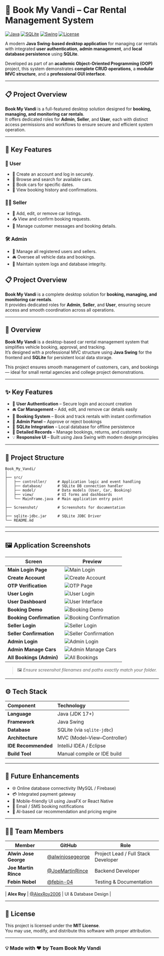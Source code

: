 # 🚗 Book My Vandi – Car Rental Management System

[![Java](https://img.shields.io/badge/Language-Java-red?style=for-the-badge&logo=java)](https://www.java.com/)
[![SQLite](https://img.shields.io/badge/Database-SQLite-blue?style=for-the-badge&logo=sqlite)](https://www.sqlite.org/)
[![Swing](https://img.shields.io/badge/Framework-Java%20Swing-orange?style=for-the-badge&logo=java)]()
[![License](https://img.shields.io/badge/License-MIT-green?style=for-the-badge)](LICENSE)

A modern **Java Swing-based desktop application** for managing car rentals with integrated **user authentication**, **admin management**, and **local database persistence** using **SQLite**.  

Developed as part of an **academic Object-Oriented Programming (OOP)** project, this system demonstrates **complete CRUD operations**, a **modular MVC structure**, and a **professional GUI interface**.

---

## 📋 Project Overview

**Book My Vandi** is a full-featured desktop solution designed for **booking, managing, and monitoring car rentals**.  
It offers dedicated roles for **Admin**, **Seller**, and **User**, each with distinct access permissions and workflows to ensure secure and efficient system operation.

---

## 🎯 Key Features

### 👥 User
- 🧾 Create an account and log in securely.  
- 🚙 Browse and search for available cars.  
- 📅 Book cars for specific dates.  
- 📜 View booking history and confirmations.  

### 🧑‍💼 Seller
- 🚗 Add, edit, or remove car listings.  
- 📥 View and confirm booking requests.  
- 💬 Manage customer messages and booking details.  

### 🛠️ Admin
- 👤 Manage all registered users and sellers.  
- 🚘 Oversee all vehicle data and bookings.  
- 🧾 Maintain system logs and database integrity.  
## 📋 Project Overview

**Book My Vandi** is a complete desktop solution for **booking, managing, and monitoring car rentals**.  
It provides dedicated roles for **Admin**, **Seller**, and **User**, ensuring secure access and smooth coordination across all operations.


---

## 🧩 Overview

**Book My Vandi** is a desktop-based car rental management system that simplifies vehicle booking, approval, and tracking.  
It’s designed with a professional MVC structure using **Java Swing** for the frontend and **SQLite** for persistent local data storage.  

This project ensures smooth management of customers, cars, and bookings — ideal for small rental agencies and college project demonstrations.

---

## ✨ Key Features

- 🔐 **User Authentication** – Secure login and account creation  
- 🚘 **Car Management** – Add, edit, and remove car details easily  
- 📅 **Booking System** – Book and track rentals with instant confirmation  
- 👥 **Admin Panel** – Approve or reject bookings  
- 💾 **SQLite Integration** – Local database for offline persistence  
- 🧾 **Detailed Records** – Manage bookings, returns, and customers  
- 💡 **Responsive UI** – Built using Java Swing with modern design principles  

---

## 📁 Project Structure

```
Book_My_Vandi/
│
├── src/
│   ├── controller/     # Application logic and event handling
│   ├── database/       # SQLite DB connection handler
│   ├── model/          # Data models (User, Car, Booking)
│   ├── view/           # UI forms and dashboards
│   └── MainFrame.java  # Main application entry point
│
├── Screenshot/         # Screenshots for documentation
│
├── sqlite-jdbc.jar     # SQLite JDBC Driver
└── README.md
```

---

---

## 🖼️ Application Screenshots

| Screen | Preview |
|--------|----------|
| **Main Login Page** | ![Main Login](Screenshot/MainLoginPage.png) |
| **Create Account** | ![Create Account](Screenshot/Create%20Account.png) |
| **OTP Verification** | ![OTP Page](Screenshot/OTP%20page.png) |
| **User Login** | ![User Login](Screenshot/User%20Login%20.png) |
| **User Dashboard** | ![User Interface](Screenshot/User%20Interface.png) |
| **Booking Demo** | ![Booking Demo](Screenshot/Booking%20Demo.png) |
| **Booking Confirmation** | ![Booking Confirmation](Screenshot/Booking%20Confirmation.png) |
| **Seller Login** | ![Seller Login](Screenshot/Seller%20Login%20Pages.png) |
| **Seller Confirmation** | ![Seller Confirmation](Screenshot/Seller%20Booking%20Conforming%20.png) |
| **Admin Login** | ![Admin Login](Screenshot/Admin%20Loggin.png) |
| **Admin Manage Cars** | ![Admin Manage Cars](Screenshot/Admin%20Manage%20Car.png) |
| **All Bookings (Admin)** | ![All Bookings](Screenshot/admin%20all%20booking.png) |

> 🖼️ *Ensure screenshot filenames and paths exactly match your folder.*

---

## ⚙️ Tech Stack

| Component | Technology |
|:-----------|:------------|
| **Language** | Java (JDK 17+) |
| **Framework** | Java Swing |
| **Database** | SQLite (via `sqlite-jdbc`) |
| **Architecture** | MVC (Model–View–Controller) |
| **IDE Recommended** | IntelliJ IDEA / Eclipse |
| **Build Tool** | Manual compile or IDE build |

---


## 🚀 Future Enhancements

- 🌐 Online database connectivity (MySQL / Firebase)  
- 💳 Integrated payment gateway  
- 📱 Mobile-friendly UI using JavaFX or React Native  
- 🔔 Email / SMS booking notifications  
- 🧠 AI-based car recommendation and pricing engine  

---

## 👨‍💻 Team Members

| Member | GitHub | Role |
|---------|---------|------|
| **Alwin Jose George** | [@alwinjosegeorge](https://github.com/alwinjosegeorge) | Project Lead / Full Stack Developer |
| **Joe Martin Rince** | [@JoeMartinRince](https://github.com/JoeMartinRince) | Backend Developer |
| **Febin Nobel** | [@febin-04](https://github.com/febin-04) | Testing & Documentation |

| **Alex Roy** | [@AlexRoy2006](https://github.com/AlexRoy2006) | UI & Database Design |

---

## 📜 License

This project is licensed under the **MIT License**.  
You may use, modify, and distribute this software with proper attribution.

---

### 💡 Made with ❤️ by **Team Book My Vandi**
